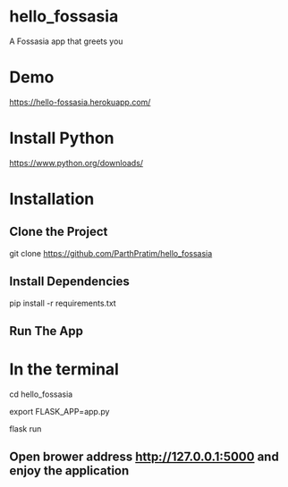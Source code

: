 # hello_fossasia
A Fossasia app that greets you

# Demo
https://hello-fossasia.herokuapp.com/

# Install Python 
https://www.python.org/downloads/

# Installation

  ## Clone the Project
  git clone https://github.com/ParthPratim/hello_fossasia
  
  ## Install Dependencies
  pip install -r requirements.txt
  
  ## Run The App
  
  # In the terminal
  cd hello_fossasia
  
  export FLASK_APP=app.py
  
  flask run
  
  ## Open brower address http://127.0.0.1:5000 and enjoy the application

